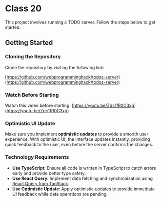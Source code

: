 # Class 20

This project involves running a TODO server. Follow the steps below to get started.

## Getting Started

### Cloning the Repository

Clone the repository by visiting the following link:

[https://github.com/webprogramminghack/todos-server](https://github.com/webprogramminghack/todos-server)

### Watch Before Starting

Watch this video before starting:
[https://youtu.be/Zdc1fR0C3xg](https://youtu.be/Zdc1fR0C3xg)

### Optimistic UI Update

Make sure you implement **optimistic updates** to provide a smooth user experience. With optimistic UI, the interface updates instantly, providing quick feedback to the user, even before the server confirms the changes.

### Technology Requirements

- **Use TypeScript**: Ensure all code is written in TypeScript to catch errors early and provide better type safety.
- **Use React Query**: Implement data fetching and synchronization using [React Query from TanStack](https://tanstack.com/query/latest).
- **Use Optimistic Update**: Apply optimistic updates to provide immediate UI feedback while data operations are pending.
